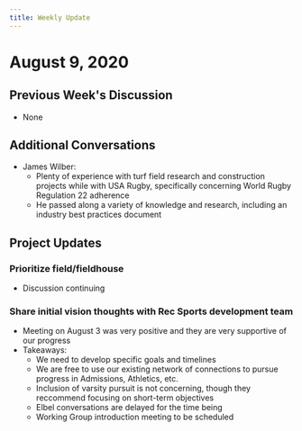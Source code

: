 ```yaml
---
title: Weekly Update
---
```

# August 9, 2020
## Previous Week's Discussion
- None
    
## Additional Conversations
- James Wilber:
    - Plenty of experience with turf field research and construction projects while with USA Rugby, specifically concerning World Rugby Regulation 22 adherence
    - He passed along a variety of knowledge and research, including an industry best practices document

## Project Updates
### Prioritize field/fieldhouse
- Discussion continuing

### Share initial vision thoughts with Rec Sports development team
- Meeting on August 3 was very positive and they are very supportive of our progress
- Takeaways:
    - We need to develop specific goals and timelines
    - We are free to use our existing network of connections to pursue progress in Admissions, Athletics, etc.
    - Inclusion of varsity pursuit is not concerning, though they reccommend focusing on short-term objectives
    - Elbel conversations are delayed for the time being
    - Working Group introduction meeting to be scheduled

